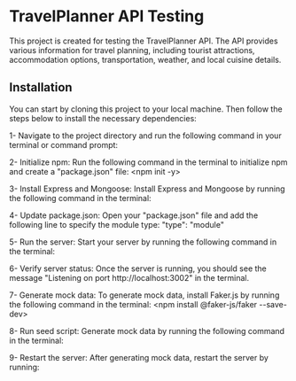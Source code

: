 # TravelPlanner API Testing

This project is created for testing the TravelPlanner API. The API provides various information for travel planning, including tourist attractions, accommodation options, transportation, weather, and local cuisine details.

## Installation

You can start by cloning this project to your local machine. Then follow the steps below to install the necessary dependencies:

1- Navigate to the project directory and run the following command in your terminal or command prompt: <npm install>
    
2- Initialize npm: Run the following command in the terminal to initialize npm and create a "package.json" file: <npm init -y>
    
3- Install Express and Mongoose: Install Express and Mongoose by running the following command in the terminal: <npm install express mongoose>
    
4- Update package.json: Open your "package.json" file and add the following line to specify the module type:
    "type": "module"
    
5- Run the server: Start your server by running the following command in the terminal: <node server.js>
   
6- Verify server status: Once the server is running, you should see the message "Listening on port http://localhost:3002" in the terminal. 

7- Generate mock data: To generate mock data, install Faker.js by running the following command in the terminal:
    <npm install @faker-js/faker --save-dev> 
    
8- Run seed script: Generate mock data by running the following command in the terminal: <node seedDB.js>
    
9- Restart the server: After generating mock data, restart the server by running:  <node server.js> 

